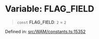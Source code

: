 # Variable: FLAG\_FIELD

> `const` **FLAG\_FIELD**: `2` = `2`

Defined in: [src/WAM/constants.ts:15352](https://github.com/Fokusdotid/Baileys/blob/3533fb5d5a1e97f0cc8384505a121b389a346518/src/WAM/constants.ts#L15352)
